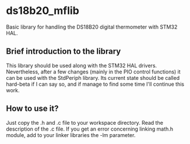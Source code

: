 # ds18b20_mflib
Basic library for handling the DS18B20 digital thermometer with STM32 HAL.

## Brief introduction to the library
This library should be used along with the STM32 HAL drivers. Nevertheless, after a few changes (mainly in the PIO control functions) it can be used with the StdPeriph library. Its current state should be called hard-beta if I can say so, and if manage to find some time I'll continue this work.

## How to use it?
Just copy the .h and .c file to your workspace directory. Read the description of the .c file. If you get an error concerning linking math.h module, add to your linker libraries the -lm parameter. 
